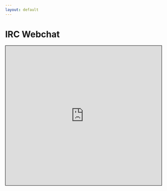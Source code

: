 ```yaml
---
layout: default
---
```


# IRC Webchat

<iframe src="https://kiwiirc.com/client?settings=0ce88c919eac7003b7613efdf6b67eab" style="border: 1px solid #000000; width:100%; height:450px;"></iframe>
